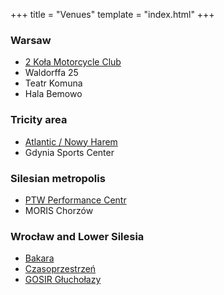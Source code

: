 +++
title = "Venues"
template = "index.html"
+++

### Warsaw

* [2 Koła Motorcycle Club](@/v/2kola.md)
* Waldorffa 25
* Teatr Komuna
* Hala Bemowo

### Tricity area

* [Atlantic / Nowy Harem](@/v/atlantic-nh-gdynia.md)
* Gdynia Sports Center

### Silesian metropolis

* [PTW Performance Centr](@/v/ptw-targowa.md)
* MORIS Chorzów

### Wrocław and Lower Silesia

* [Bakara](@/v/bakara.md)
* [Czasoprzestrzeń](@/v/czasoprzestrzen.md)
* [GOSIR Głuchołazy](@/v/gosir-glucholazy.md)
